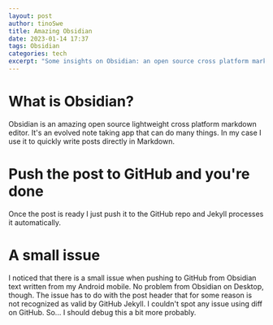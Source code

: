 ```yaml
---
layout: post
author: tinoSwe
title: Amazing Obsidian
date: 2023-01-14 17:37
tags: Obsidian
categories: tech
excerpt: "Some insights on Obsidian: an open source cross platform markdown editor."
---
```

# What is Obsidian?

Obsidian is an amazing open source lightweight cross platform markdown editor. It's an evolved note taking app that can do many things. In my case I use it to quickly write posts directly in Markdown.

# Push the post to GitHub and you're done

Once the post is ready I just push it to the GitHub repo and Jekyll processes it automatically.

# A small issue

I noticed that there is a small issue when pushing to GitHub from Obsidian text written from my Android mobile. No problem from Obsidian on Desktop, though. The issue has to do with the post header that for some reason is not recognized as valid by GitHub Jekyll. I couldn't spot any issue using diff on GitHub. So... I should debug this a bit more probably.

